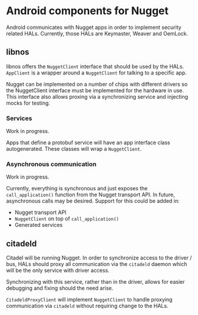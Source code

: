 # Android components for Nugget

Android communicates with Nugget apps in order to implement security related
HALs. Currently, those HALs are Keymaster, Weaver and OemLock.

## libnos

libnos offers the `NuggetClient` interface that should be used by the HALs.
`AppClient` is a wrapper around a `NuggetClient` for talking to a specific app.

Nugget can be implemented on a number of chips with different drivers so the
NuggetClient interface must be implemented for the hardware in use. This
interface also allows proxing via a synchronizing service and injecting mocks
for testing.

### Services

Work in progress.

Apps that define a protobuf service will have an app interface class
autogenerated. These classes will wrap a `NuggetClient`.

### Asynchronous communication

Work in progress.

Currently, everything is synchronous and just exposes the `call_application()`
function from the Nugget transport API. In future, asynchronous calls may be
desired. Support for this could be added in:

   * Nugget transport API
   * `NuggetClient` on top of `call_application()`
   * Generated services

## citadeld

Citadel will be running Nugget. In order to synchronize access to the driver /
bus, HALs should proxy all communication via the `citadeld` daemon which will be
the only service with driver access.

Synchronizing with this service, rather than in the driver, allows for easier
debugging and fixing should the need arise.

`CitadeldProxyClient` will implement `NuggetClient` to handle proxying
communication via `citadeld` without requiring change to the HALs.
